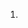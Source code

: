 <!--
 * @Author: Liu Weilong
 * @Date: 2021-02-01 16:03:57
 * @LastEditors: Liu Weilong 
 * @LastEditTime: 2021-02-01 16:03:57
 * @FilePath: /3rd-test-learning/33. vertical_line_slam/process.md
 * @Description: 
-->
1. 